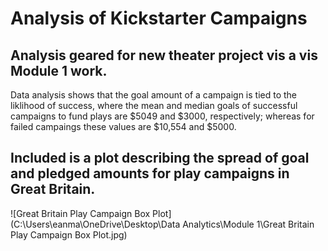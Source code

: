# Analysis of Kickstarter Campaigns
Analysis geared for new theater project vis a vis Module 1 work.
---
Data analysis shows that the goal amount of a campaign is tied to the liklihood of success, where the mean and median goals of successful campaigns to fund plays are $5049 and $3000, respectively; whereas for failed campaings these values are $10,554 and $5000.

Included is a plot describing the spread of goal and pledged amounts for play campaigns in Great Britain.
---
![Great Britain Play Campaign Box Plot](C:\Users\eanma\OneDrive\Desktop\Data Analytics\Module 1\Great Britain Play Campaign Box Plot.jpg)
